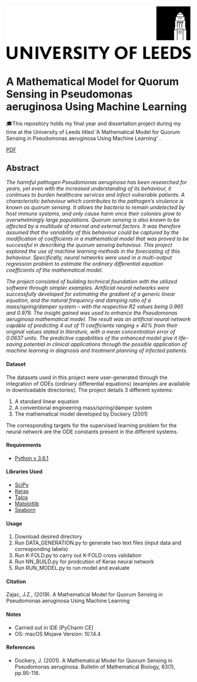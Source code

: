 ![](/uniofleeds.png)

# A Mathematical Model for Quorum Sensing in Pseudomonas aeruginosa Using Machine Learning

🎓This repository holds my final year and dissertation project during my time at the University of Leeds titled 'A Mathematical Model for Quorum Sensing in Pseudomonas aeruginosa Using Machine Learning' .

[PDF](https://github.com/jan-zajac/DISSERTATION_GIT/blob/master/DISSERATION.pdf)

## Abstract

*The harmful pathogen Pseudomonas aeruginosa has been researched for years, yet
even with the increased understanding of its behaviour, it continues to burden
healthcare services and infect vulnerable patients. A characteristic behaviour which
contributes to the pathogen’s virulence is known as quorum sensing. It allows the
bacteria to remain undetected by host immune systems, and only cause harm once
their colonies grow to overwhelmingly large populations. Quorum sensing is also
known to be affected by a multitude of internal and external factors. It was therefore
assumed that the variability of this behaviour could be captured by the modification of
coefficients in a mathematical model that was proved to be successful in describing
the quorum sensing behaviour. This project explored the use of machine learning
methods in the forecasting of this behaviour. Specifically, neural networks were used
in a multi-output regression problem to estimate the ordinary differential equation
coefficients of the mathematical model.*

*The project consisted of building technical foundation with the utilized software through
simpler examples. Artificial neural networks were successfully developed for estimating
the gradient of a generic linear equation, and the natural frequency and damping
ratio of a mass/spring/damper system – with the respective R2 values being 0.995
and 0.979. The insight gained was used to enhance the Pseudomonas aeruginosa
mathematical model.
The result was an artificial neural network capable of predicting
4 out of 11 coefficients ranging ± 40% from their original values stated in literature, with
a mean concentration error of 0.0637 units. The predictive capabilities of the enhanced
model give it life-saving potential in clinical applications through the possible
application of machine learning in diagnosis and treatment planning of infected patients.*

#### Dataset

The datasets used in this project were user-generated through the integration of ODEs (ordinary differential equations) (examples are available in downloadable directories). The project details 3 different systems:

1. A standard linear equation
2. A conventional engineering mass/spring/damper system
3. The mathematical model developed by Dockery (2001)

The corresponding targets for the supervised learning problem for the neural network are the ODE constants present in the different systems.

#### Requirements

* [Python v 3.6.1](https://www.python.org/)

#### Libraries Used

* [SciPy](https://www.scipy.org/)
* [Keras](https://keras.io/)
* [Talos](https://github.com/autonomio/talos)
* [Matplotlib](https://matplotlib.org/)
* [Seaborn](https://seaborn.pydata.org/)

#### Usage

1. Download desired directory
2. Run DATA_GENERATION.py to generate two text files (input data and corresponding labels)
3. Run K-FOLD.py to carry out K-FOLD cross validation
4. Run NN_BUILD.py for prodcution of Keras neural network
5. Run RUN_MODEL.py to run model and evaluate

#### Citation

Zajac, J.Z., (2019). A Mathematical Model for Quorum Sensing in Pseudomonas aeruginosa Using Machine Learning

#### Notes

* Carried out in IDE (PyCharm CE)
* OS: macOS Mojave Version: 10.14.4

#### References

* Dockery, J. (2001). A Mathematical Model for Quorum Sensing in Pseudomonas
aeruginosa. Bulletin of Mathematical Biology, 63(1), pp.95-116.
